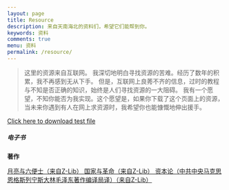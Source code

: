 ```yaml
---
layout: page
title: Resource
description: 来自天南海北的资料们，希望它们能帮到你。
keywords: 资料
comments: true
menu: 资料
permalink: /resource/
---
```



> 这里的资源来自互联网。
> 我深切地明白寻找资源的苦难。经历了数年的积累，我不再感到无从下手。
> 但是，互联网上良莠不齐的信息，过时的教程与不知是否正确的知识，始终是人们寻找资源的一大阻碍。
> 我有一个愿望，不知你能否为我实现。这个愿望是，如果你下载了这个页面上的资源，当未来你遇到有人在网上求资源时，我希望你也能慷慨地伸出援手。


<a href="https://doublecabbage.github.io/Resource/test.txt" download="My File">
    Click here to download test file
</a>

##### 电子书

**著作**


<a href="https://doublecabbage.github.io/Resource/The Moon and Sixpence.pdf" download="月亮与六便士">
月亮与六便士（来自Z-Lib）
</a>

	
   <a href="https://doublecabbage.github.io/Resource/国家与革命.pdf" download="国家与革命">
   	国家与革命（来自Z-Lib） 
   	</a>


<a href="https://doublecabbage.github.io/Resource/资本论.pdf" download="资本论">
   	资本论（中共中央马克思恩格斯列宁斯大林毛泽东著作编译局译）（来自Z-Lib） 
   	</a>


